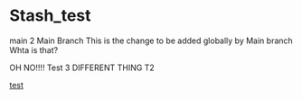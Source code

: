 # Stash_test

main 2
Main Branch
This is the change to be added globally by Main branch
Whta is that?

OH NO!!!!
Test 3
DIFFERENT THING T2

[test](test.py#L3)
